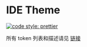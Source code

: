 # IDE Theme

[![code style: prettier](https://img.shields.io/badge/code_style-prettier-ff69b4.svg?style=flat-square)](https://github.com/prettier/prettier)


所有 token 列表和描述请见 [链接](https://yuque.antfin-inc.com/ide-framework/ide-token)

